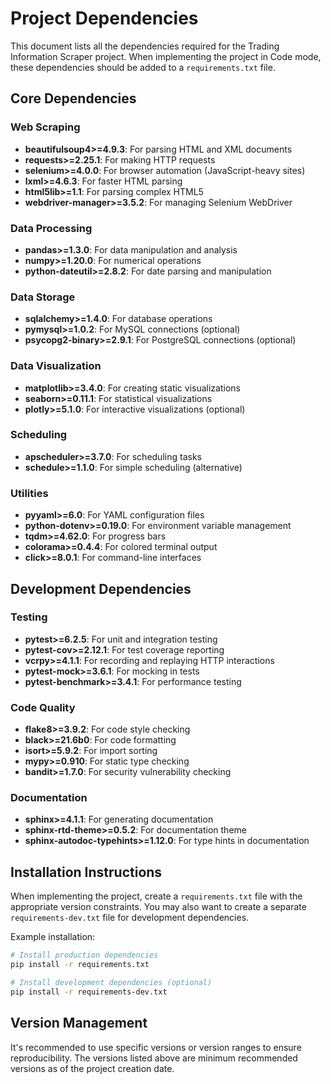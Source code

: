 # Project Dependencies

This document lists all the dependencies required for the Trading Information Scraper project. When implementing the project in Code mode, these dependencies should be added to a `requirements.txt` file.

## Core Dependencies

### Web Scraping
- **beautifulsoup4>=4.9.3**: For parsing HTML and XML documents
- **requests>=2.25.1**: For making HTTP requests
- **selenium>=4.0.0**: For browser automation (JavaScript-heavy sites)
- **lxml>=4.6.3**: For faster HTML parsing
- **html5lib>=1.1**: For parsing complex HTML5
- **webdriver-manager>=3.5.2**: For managing Selenium WebDriver

### Data Processing
- **pandas>=1.3.0**: For data manipulation and analysis
- **numpy>=1.20.0**: For numerical operations
- **python-dateutil>=2.8.2**: For date parsing and manipulation

### Data Storage
- **sqlalchemy>=1.4.0**: For database operations
- **pymysql>=1.0.2**: For MySQL connections (optional)
- **psycopg2-binary>=2.9.1**: For PostgreSQL connections (optional)

### Data Visualization
- **matplotlib>=3.4.0**: For creating static visualizations
- **seaborn>=0.11.1**: For statistical visualizations
- **plotly>=5.1.0**: For interactive visualizations (optional)

### Scheduling
- **apscheduler>=3.7.0**: For scheduling tasks
- **schedule>=1.1.0**: For simple scheduling (alternative)

### Utilities
- **pyyaml>=6.0**: For YAML configuration files
- **python-dotenv>=0.19.0**: For environment variable management
- **tqdm>=4.62.0**: For progress bars
- **colorama>=0.4.4**: For colored terminal output
- **click>=8.0.1**: For command-line interfaces

## Development Dependencies

### Testing
- **pytest>=6.2.5**: For unit and integration testing
- **pytest-cov>=2.12.1**: For test coverage reporting
- **vcrpy>=4.1.1**: For recording and replaying HTTP interactions
- **pytest-mock>=3.6.1**: For mocking in tests
- **pytest-benchmark>=3.4.1**: For performance testing

### Code Quality
- **flake8>=3.9.2**: For code style checking
- **black>=21.6b0**: For code formatting
- **isort>=5.9.2**: For import sorting
- **mypy>=0.910**: For static type checking
- **bandit>=1.7.0**: For security vulnerability checking

### Documentation
- **sphinx>=4.1.1**: For generating documentation
- **sphinx-rtd-theme>=0.5.2**: For documentation theme
- **sphinx-autodoc-typehints>=1.12.0**: For type hints in documentation

## Installation Instructions

When implementing the project, create a `requirements.txt` file with the appropriate version constraints. You may also want to create a separate `requirements-dev.txt` file for development dependencies.

Example installation:

```bash
# Install production dependencies
pip install -r requirements.txt

# Install development dependencies (optional)
pip install -r requirements-dev.txt
```

## Version Management

It's recommended to use specific versions or version ranges to ensure reproducibility. The versions listed above are minimum recommended versions as of the project creation date.